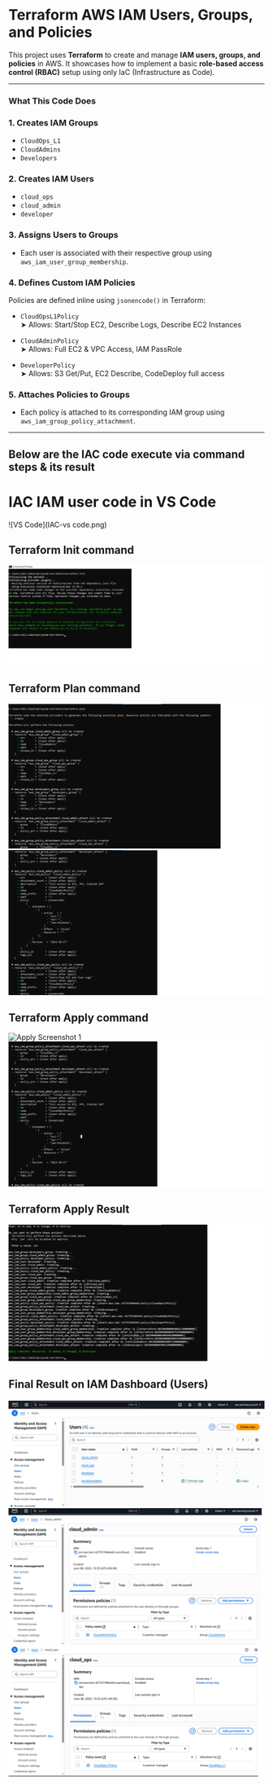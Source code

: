 #  Terraform AWS IAM Users, Groups, and Policies

This project uses **Terraform** to create and manage **IAM users, groups, and policies** in AWS. It showcases how to implement a basic **role-based access control (RBAC)** setup using only IaC (Infrastructure as Code).

---

###   What This Code Does

### 1. **Creates IAM Groups**
- `CloudOps_L1`
- `CloudAdmins`
- `Developers`


### 2. **Creates IAM Users**
- `cloud_ops`
- `cloud_admin`
- `developer`

### 3. **Assigns Users to Groups**
- Each user is associated with their respective group using `aws_iam_user_group_membership`.

### 4. **Defines Custom IAM Policies**
Policies are defined inline using `jsonencode()` in Terraform:

- `CloudOpsL1Policy`  
  ➤ Allows: Start/Stop EC2, Describe Logs, Describe EC2 Instances

- `CloudAdminPolicy`  
  ➤ Allows: Full EC2 & VPC Access, IAM PassRole

- `DeveloperPolicy`  
  ➤ Allows: S3 Get/Put, EC2 Describe, CodeDeploy full access

### 5. **Attaches Policies to Groups**
- Each policy is attached to its corresponding IAM group using `aws_iam_group_policy_attachment`.

---

## Below are the IAC code execute via command steps & its result

# IAC IAM user code in VS Code  
![VS Code](IAC-vs code.png)

## Terraform Init command    
![Init Screenshot](Terraform-init.png)

## Terraform Plan command   
![Plan Screenshot 1](Terraform-plan-1.png)  
![Plan Screenshot 2](Terraform-plan-2.png)

## Terraform Apply command    
![Apply Screenshot 1](Terraform-apply-1.png)  
![Apply Screenshot 2](Terraform-apply-2.png)

## Terraform Apply Result    
![Apply Result](Terraform-apply-result.png)

## Final Result on IAM Dashboard (Users)  
![IAM 1](iam-dashboard-1.png)  
![IAM 2](iam-dashboard-2.png)  
![IAM 3](iam-dashboard-3.png)  














